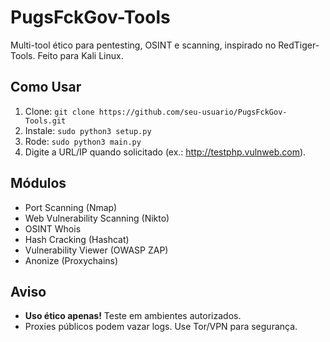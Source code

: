 # PugsFckGov-Tools
Multi-tool ético para pentesting, OSINT e scanning, inspirado no RedTiger-Tools. Feito para Kali Linux.

## Como Usar
1. Clone: `git clone https://github.com/seu-usuario/PugsFckGov-Tools.git`
2. Instale: `sudo python3 setup.py`
3. Rode: `sudo python3 main.py`
4. Digite a URL/IP quando solicitado (ex.: http://testphp.vulnweb.com).

## Módulos
- Port Scanning (Nmap)
- Web Vulnerability Scanning (Nikto)
- OSINT Whois
- Hash Cracking (Hashcat)
- Vulnerability Viewer (OWASP ZAP)
- Anonize (Proxychains)

## Aviso
- **Uso ético apenas!** Teste em ambientes autorizados.
- Proxies públicos podem vazar logs. Use Tor/VPN para segurança.